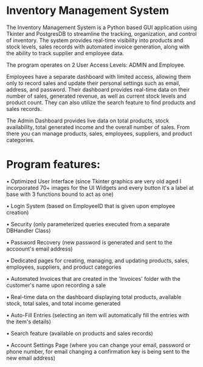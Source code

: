 # Inventory Management System

The Inventory Management System is a Python based GUI application using Tkinter and PostgresDB to streamline the tracking, organization, and control of inventory.
The system provides real-time visibility into products and stock levels, sales records with automated invoice generation, along with the ability to track supplier and employee data.

The program operates on 2 User Access Levels: ADMIN and Employee. 

Employees have a separate dashboard with limited access, allowing them only to record sales and update their personal settings such as email, address, and password.
Their dashboard provides real-time data on their number of sales, generated revenue, as well as current stock levels and product count. They can also utilize the search feature to find products and sales records.

The Admin Dashboard provides live data on total products, stock availability, total generated income and the overall number of sales. From there you can manage products, sales, employees, suppliers, and product categories.

# Program features:

• Optimized User Interface (since Tkinter graphics are very old aged I incorporated 70+ images for the UI Widgets and every button it's a label at base with 3 functions bound to act as one)

• Login System  (based on EmployeeID that is given upon employee creation)

• Security  (only parameterized queries executed from a separate DBHandler Class)

• Password Recovery  (new password is generated and sent to the accoount's email address)

• Dedicated pages for creating, managing, and updating products, sales, employees, suppliers, and product categories

• Automated Invoices that are created in the 'Invoices' folder with the customer's name upon recording a sale

• Real-time data on the dashboard displaying total products, available stock, total sales, and total income generated

• Auto-Fill Entries  (selecting an item will automatically fill the entries with the item's details)

• Search feature  (available on products and sales records)

• Account Settings Page (where you can change your email, password or phone number, for email changing a confirmation key is being sent to the new email address)
